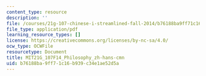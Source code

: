 ```yaml
---
content_type: resource
description: ''
file: /courses/21g-107-chinese-i-streamlined-fall-2014/b76188ba9ff71c16b939c34e1ae52d5a_MIT21G_107F14_Philosophy_zh-hans-cmn.pdf
file_type: application/pdf
learning_resource_types: []
license: https://creativecommons.org/licenses/by-nc-sa/4.0/
ocw_type: OCWFile
resourcetype: Document
title: MIT21G_107F14_Philosophy_zh-hans-cmn
uid: b76188ba-9ff7-1c16-b939-c34e1ae52d5a
---
```

